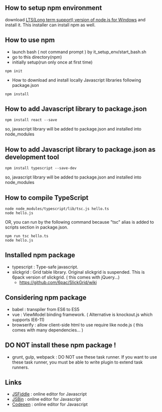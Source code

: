 How to setup npm environment
----------------------------

download [LTS(Long term support) version of node.js for Windows](https://nodejs.org/en/download/) and install it. This installer can install npm as well.

How to use npm
--------------

+ launch bash ( not command prompt ) by it_setup_env/start_bash.sh
+ go to this directory(npm)
+ initially setup(run only once at first time)
```
npm init
```
+ How to download and install locally Javascript libraries following package.json
```
npm install
```

How to add Javascript library to package.json
----------------------------------------------
```
npm install react --save
```
so, javascript library will be added to package.json and installed into node_modules


How to add Javascript library to package.json as development tool
-----------------------------------------------------------------
```
npm install typescript --save-dev
```
so, javascript library will be added to package.json and installed into node_modules

How to compile TypeScript
-------------------------
```
node node_modules/typescript/lib/tsc.js hello.ts
node hello.js
```
OR, you can run by the following command because "tsc" alias is added to scripts section in package.json.
```
npm run tsc hello.ts
node hello.js
```

Installed npm package
---------------------

+ typescript : Type-safe javascript.
+ slickgrid : Grid table library. Original slickgrid is suspended. This is 6pack version of slickgrid. ( this comes with jQuery...)
  + https://github.com/6pac/SlickGrid/wiki

Considering npm package
-----------------------

+ babel : transpiler from ES6 to ES5
+ vue : ViewModel binding framework. ( Alternative is knockout.js which supports IE6-11)
+ browserify : allow client-side html to use require like node.js ( this comes with many dependencies... )

DO NOT install these npm package !
----------------------------------
+ grunt, gulp, webpack : DO NOT use these task runner. If you want to use these task runner, you must be able to write plugin to extend task runners.

Links
-----
+ [JSFiddle](https://jsfiddle.net/fh5whLfd/) : online editor for Javascript
+ [JSBin](http://jsbin.com/rokimopuse/edit?html,js,console,output) : online editor for Javascript
+ [Codepen](http://codepen.io/anon/pen/dOGgeO) : online editor for Javascript

